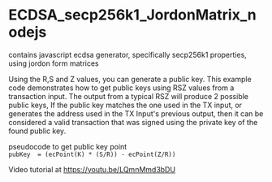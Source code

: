 # ECDSA_secp256k1_JordonMatrix_nodejs 
contains javascript ecdsa generator, specifically secp256k1 properties, using jordon form matrices

Using the R,S and Z values, you can generate a public key.
This example code demonstrates how to get public keys using RSZ values from a transaction input.
The output from a typical RSZ will produce 2 possible public keys,
If the public key matches the one used in the TX input, or generates the address used in the TX Input's previous output, then it can be considered a valid transaction that was signed using the private key of the found public key.

pseudocode to get public key point  
`pubKey  = (ecPoint(K) * (S/R)) - ecPoint(Z/R))`

Video tutorial at
https://youtu.be/LQmnMmd3bDU


